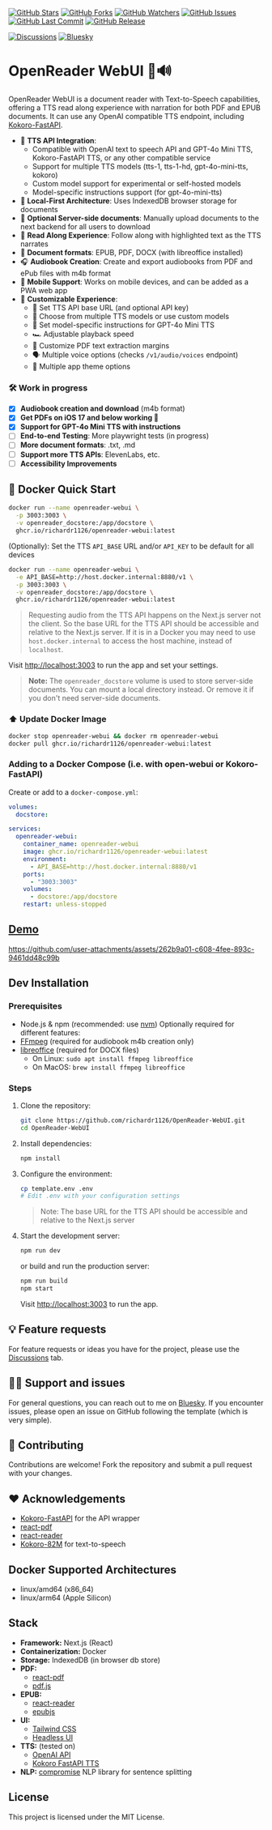 [![GitHub Stars](https://img.shields.io/github/stars/richardr1126/OpenReader-WebUI)](../../stargazers)
[![GitHub Forks](https://img.shields.io/github/forks/richardr1126/OpenReader-WebUI)](../../network/members)
[![GitHub Watchers](https://img.shields.io/github/watchers/richardr1126/OpenReader-WebUI)](../../watchers)
[![GitHub Issues](https://img.shields.io/github/issues/richardr1126/OpenReader-WebUI)](../../issues)
[![GitHub Last Commit](https://img.shields.io/github/last-commit/richardr1126/OpenReader-WebUI)](../../commits)
[![GitHub Release](https://img.shields.io/github/v/release/richardr1126/OpenReader-WebUI)](../../releases)

[![Discussions](https://img.shields.io/badge/Discussions-Ask%20a%20Question-blue)](../../discussions)
[![Bluesky](https://img.shields.io/badge/Bluesky-Chat%20with%20me-blue)](https://bsky.app/profile/richardr.dev)


# OpenReader WebUI 📄🔊

OpenReader WebUI is a document reader with Text-to-Speech capabilities, offering a TTS read along experience with narration for both PDF and EPUB documents. It can use any OpenAI compatible TTS endpoint, including [Kokoro-FastAPI](https://github.com/remsky/Kokoro-FastAPI).

- 🎯 **TTS API Integration**: 
  - Compatible with OpenAI text to speech API and GPT-4o Mini TTS, Kokoro-FastAPI TTS, or any other compatible service
  - Support for multiple TTS models (tts-1, tts-1-hd, gpt-4o-mini-tts, kokoro)
  - Custom model support for experimental or self-hosted models
  - Model-specific instructions support (for gpt-4o-mini-tts)
- 💾 **Local-First Architecture**: Uses IndexedDB browser storage for documents
- 🛜 **Optional Server-side documents**: Manually upload documents to the next backend for all users to download
- 📖 **Read Along Experience**: Follow along with highlighted text as the TTS narrates
- 📄 **Document formats**: EPUB, PDF, DOCX (with libreoffice installed)
- 🎧 **Audiobook Creation**: Create and export audiobooks from PDF and ePub files with m4b format
- 📲 **Mobile Support**: Works on mobile devices, and can be added as a PWA web app
- 🎨 **Customizable Experience**: 
  - 🔑 Set TTS API base URL (and optional API key)
  - 🤖 Choose from multiple TTS models or use custom models
  - 🎯 Set model-specific instructions for GPT-4o Mini TTS
  - 🏎️ Adjustable playback speed
  - 📐 Customize PDF text extraction margins
  - 🗣️ Multiple voice options (checks `/v1/audio/voices` endpoint)
  - 🎨 Multiple app theme options
  

### 🛠️ Work in progress
- [x] **Audiobook creation and download** (m4b format)
- [x] **Get PDFs on iOS 17 and below working 🤞**
- [x] **Support for GPT-4o Mini TTS with instructions**
- [ ] **End-to-end Testing**: More playwright tests (in progress)
- [ ] **More document formats**: .txt, .md
- [ ] **Support more TTS APIs**: ElevenLabs, etc.
- [ ] **Accessibility Improvements**

## 🐳 Docker Quick Start

```bash
docker run --name openreader-webui \
  -p 3003:3003 \
  -v openreader_docstore:/app/docstore \
  ghcr.io/richardr1126/openreader-webui:latest
```

(Optionally): Set the TTS `API_BASE` URL and/or `API_KEY` to be default for all devices
```bash
docker run --name openreader-webui \
  -e API_BASE=http://host.docker.internal:8880/v1 \
  -p 3003:3003 \
  -v openreader_docstore:/app/docstore \
  ghcr.io/richardr1126/openreader-webui:latest
```

> Requesting audio from the TTS API happens on the Next.js server not the client. So the base URL for the TTS API should be accessible and relative to the Next.js server. If it is in a Docker you may need to use `host.docker.internal` to access the host machine, instead of `localhost`.

Visit [http://localhost:3003](http://localhost:3003) to run the app and set your settings.

> **Note:** The `openreader_docstore` volume is used to store server-side documents. You can mount a local directory instead. Or remove it if you don't need server-side documents.

### ⬆️ Update Docker Image
```bash
docker stop openreader-webui && docker rm openreader-webui
docker pull ghcr.io/richardr1126/openreader-webui:latest
```

### Adding to a Docker Compose (i.e. with open-webui or Kokoro-FastAPI)
Create or add to a `docker-compose.yml`:
```yaml
volumes:
  docstore:

services:
  openreader-webui:
    container_name: openreader-webui
    image: ghcr.io/richardr1126/openreader-webui:latest
    environment:
      - API_BASE=http://host.docker.internal:8880/v1
    ports:
      - "3003:3003"
    volumes:
      - docstore:/app/docstore
    restart: unless-stopped
```

## [**Demo**](https://openreader.richardr.dev/)


https://github.com/user-attachments/assets/262b9a01-c608-4fee-893c-9461dd48c99b

## Dev Installation

### Prerequisites
- Node.js & npm (recommended: use [nvm](https://github.com/nvm-sh/nvm))
Optionally required for different features:
- [FFmpeg](https://ffmpeg.org) (required for audiobook m4b creation only)
- [libreoffice](https://www.libreoffice.org) (required for DOCX files)
  - On Linux: `sudo apt install ffmpeg libreoffice`
  - On MacOS: `brew install ffmpeg libreoffice`

### Steps

1. Clone the repository:
   ```bash
   git clone https://github.com/richardr1126/OpenReader-WebUI.git
   cd OpenReader-WebUI
   ```

2. Install dependencies:
   ```bash
   npm install
   ```

3. Configure the environment:
   ```bash
   cp template.env .env
   # Edit .env with your configuration settings
   ```
   > Note: The base URL for the TTS API should be accessible and relative to the Next.js server

4. Start the development server:
   ```bash
   npm run dev
   ```

   or build and run the production server:
   ```bash
   npm run build
   npm start
   ```

   Visit [http://localhost:3003](http://localhost:3003) to run the app.


## 💡 Feature requests

For feature requests or ideas you have for the project, please use the [Discussions](https://github.com/richardr1126/OpenReader-WebUI/discussions) tab.

## 🙋‍♂️ Support and issues

For general questions, you can reach out to me on [Bluesky](https://bsky.app/profile/richardr.dev). If you encounter issues, please open an issue on GitHub following the template (which is very simple).

## 👥 Contributing

Contributions are welcome! Fork the repository and submit a pull request with your changes.

## ❤️ Acknowledgements

- [Kokoro-FastAPI](https://github.com/remsky/Kokoro-FastAPI) for the API wrapper
- [react-pdf](https://github.com/wojtekmaj/react-pdf)
- [react-reader](https://github.com/happyr/react-reader)
- [Kokoro-82M](https://huggingface.co/hexgrad/Kokoro-82M) for text-to-speech

## Docker Supported Architectures
- linux/amd64 (x86_64)
- linux/arm64 (Apple Silicon)

## Stack

- **Framework:** Next.js (React)
- **Containerization:** Docker
- **Storage:** IndexedDB (in browser db store)
- **PDF:** 
  - [react-pdf](https://github.com/wojtekmaj/react-pdf)
  - [pdf.js](https://mozilla.github.io/pdf.js/)
- **EPUB:**
  - [react-reader](https://github.com/happyr/react-reader)
  - [epubjs](https://github.com/futurepress/epub.js/)
- **UI:** 
  - [Tailwind CSS](https://tailwindcss.com)
  - [Headless UI](https://headlessui.com)
- **TTS:** (tested on)
  - [OpenAI API](https://platform.openai.com/docs/api-reference/text-to-speech)
  - [Kokoro FastAPI TTS](https://github.com/remsky/Kokoro-FastAPI/tree/v0.0.5post1-stable)
- **NLP:** [compromise](https://github.com/spencermountain/compromise) NLP library for sentence splitting

## License

This project is licensed under the MIT License.
